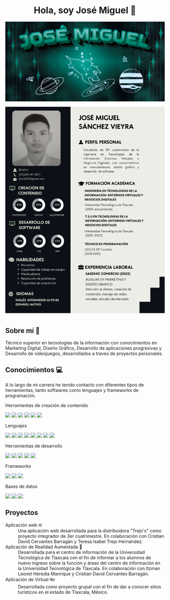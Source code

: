 <div align="center">
    <h1 align="center"> Hola, soy José Miguel 🙌</h1>
</div>
<div>
    <p align="center"> <img src="https://github.com/jomisavi/jomisavi/blob/main/Banner.png" /> </p>
</div>
<div>
    <p align="center"> <img src="https://github.com/jomisavi/jomisavi/blob/main/CV.png" /> </p>
    <h1></h1>
</div>
<section>
    <h2>Sobre mí 💫</h2>
    <p>Técnico superior en tecnologías de la información con conocimientos en Marketing Digital, Diseño Gráfico, Desarrollo de aplicaciones progresivas y Desarrollo de videojuegos, desarrollados a traves de proyectos personales.</p>   
</section>
<section>
    <h2>Conocimientos 💻</h2>
    <p>A lo largo de mi carrera he tenido contacto con diferentes tipos de herramientas, tanto softwares como lenguajes y frameworks de programación.</p>
    <div>
        <p>Herramientas de creación de contenido</p>
        <span><img src="https://img.shields.io/badge/adobe%20photoshop-%2331A8FF.svg?style=for-the-badge&logo=adobe%20photoshop&logoColor=white"></span>
        <span><img src="https://img.shields.io/badge/Adobe%20Illustrator-FF9A00?style=for-the-badge&logo=adobe%20illustrator&logoColor=white"></span>
        <span><img src="https://img.shields.io/badge/Adobe%20Premiere%20Pro-9999FF?style=for-the-badge&logo=Adobe%20Premiere%20Pro&logoColor=white"></span>
        <span><img src="https://img.shields.io/badge/Adobe%20After%20Effects-9999FF.svg?style=for-the-badge&logo=Adobe%20After%20Effects&logoColor=white"></span>
        <span><img src="https://img.shields.io/badge/Canva-%2300C4CC.svg?&style=for-the-badge&logo=Canva&logoColor=white"></span>
        <span><img src="https://img.shields.io/badge/blender-%23F5792A.svg?style=for-the-badge&logo=blender&logoColor=white"></span>
    </div>
    <div>
        <p>Lenguajes</p>
        <span><img src="https://img.shields.io/badge/C%23-239120?style=for-the-badge&logo=c-sharp&logoColor=white"></span>
        <span><img src="https://img.shields.io/badge/HTML5-E34F26?style=for-the-badge&logo=html5&logoColor=white"></span>
        <span><img src="https://img.shields.io/badge/CSS3-1572B6?style=for-the-badge&logo=css3&logoColor=white"></span>
        <span><img src="https://img.shields.io/badge/JavaScript-F7DF1E?style=for-the-badge&logo=javascript&logoColor=black"></span>
        <span><img src="https://img.shields.io/badge/PHP-777BB4?style=for-the-badge&logo=php&logoColor=white"></span>
        <span><img src="https://img.shields.io/badge/Python-14354C?style=for-the-badge&logo=python&logoColor=white"></span>
        <span><img src="https://img.shields.io/badge/Dart-0175C2?style=for-the-badge&logo=dart&logoColor=white"></span>
        <span><img src="https://img.shields.io/badge/r-%23276DC3.svg?style=for-the-badge&logo=r&logoColor=white"></span>
    </div>
    <div>
        <p>Herramientas de desarrollo</p>
        <span><img src="https://img.shields.io/badge/unity-%23000000.svg?style=for-the-badge&logo=unity&logoColor=white"></span>
        <span><img src="https://img.shields.io/badge/Android_Studio-3DDC84?style=for-the-badge&logo=android-studio&logoColor=white"></span>
        <span><img src="https://img.shields.io/badge/Visual_Studio_Code-0078D4?style=for-the-badge&logo=visual%20studio%20code&logoColor=white"></span>
        <span><img src="https://img.shields.io/badge/apache%20netbeans-1B6AC6?style=for-the-badge&logo=apache%20netbeans%20IDE&logoColor=white"></span>
        <span><img src="https://img.shields.io/badge/RStudio-75AADB?style=for-the-badge&logo=RStudio&logoColor=white"></span>
    </div>
    <div>
        <p>Frameworks</p>
        <span><img src="https://img.shields.io/badge/bootstrap-%238511FA.svg?style=for-the-badge&logo=bootstrap&logoColor=white"></span>
        <span><img src="https://img.shields.io/badge/Flutter-%2302569B.svg?style=for-the-badge&logo=Flutter&logoColor=white"></span>
        <span><img src="https://img.shields.io/badge/laravel-%23FF2D20.svg?style=for-the-badge&logo=laravel&logoColor=white"></span>
    </div>
    <div>
        <p>Bases de datos</p>
        <span><img src="https://img.shields.io/badge/mysql-4479A1.svg?style=for-the-badge&logo=mysql&logoColor=white"></span>
        <span><img src="https://img.shields.io/badge/MongoDB-%234ea94b.svg?style=for-the-badge&logo=mongodb&logoColor=white"></span>
        <span><img src="https://img.shields.io/badge/firebase-%23039BE5.svg?style=for-the-badge&logo=firebase"></span>
    </div>
</section>
<section>
   <h2>Proyectos</h2>
   <div>
      <dl>
         <dt>Aplicación web 🌐</dt>
         <dd>Una aplicación web desarrollada para la distribuidora "Trejo's" como proyecto integrador de 3er cuatrimestre. En colaboración con Cristian David Cervantes Barragán y Teresa Isabel Trejo Hernández.</dd>
         <dt>Aplicación de Realidad Aumentada 📱</dt>
         <dd>Desarrollada para el centro de información de la Universidad Tecnológica de Tlaxcala con el fin de informar a los alumnos de nuevo ingreso sobre la función y áreas del centro de información en la Universidad Tecnológica de Tlaxcala. En colaboración con Itzman Leonel Heredia Manrique y Cristian David Cervantes Barragán.</dd>
          <dt>Aplicación de Virtual 👓</dt>
         <dd>Desarrollada como proyecto grupal con el fin de dar a conocer sitios turísticos en el estado de Tlaxcala, México.</dd>
      </dl>
   </div>
</section>
<!--
**jomisavi/jomisavi** is a ✨ _special_ ✨ repository because its `README.md` (this file) appears on your GitHub profile.

Here are some ideas to get you started:

- 🔭 I’m currently working on ...
- 🌱 I’m currently learning ...
- 👯 I’m looking to collaborate on ...
- 🤔 I’m looking for help with ...
- 💬 Ask me about ...
- 📫 How to reach me: ...
- 😄 Pronouns: ...
- ⚡ Fun fact: ...
-->

